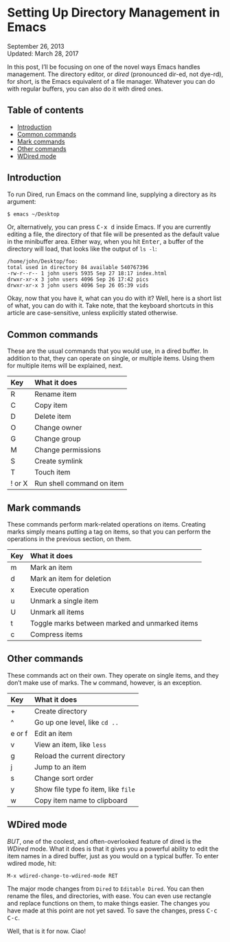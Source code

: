 Setting Up Directory Management in Emacs
========================================

<div class="center">September 26, 2013</div>
<div class="center">Updated: March 28, 2017</div>

In this post, I’ll be focusing on one of the novel ways Emacs handles management. The directory
editor, or _dired_ (pronounced dir-ed, not dye-rd), for short, is the Emacs equivalent of a file
manager. Whatever you can do with regular buffers, you can also do it with dired ones.


## Table of contents
* [Introduction](#introduction)
* [Common commands](#commoncommands)
* [Mark commands](#markcommands)
* [Other commands](#othercommands)
* [WDired mode](#wdired)


## Introduction <a name="introduction"></a>

To run Dired, run Emacs on the command line, supplying a directory as
its argument:

```bash
$ emacs ~/Desktop
```

Or, alternatively, you can press <kbd>C-x d</kbd> inside Emacs. If you
are currently editing a file, the directory of that file will be
presented as the default value in the minibuffer area. Either way,
when you hit <kbd>Enter</kbd>, a buffer of the directory will load,
that looks like the output of `ls -l`:

```
/home/john/Desktop/foo:
total used in directory 84 available 540767396
-rw-r--r-- 1 john users 5935 Sep 27 18:17 index.html
drwxr-xr-x 3 john users 4096 Sep 26 17:42 pics
drwxr-xr-x 3 john users 4096 Sep 26 05:39 vids
```

Okay, now that you have it, what can you do with it? Well, here is a
short list of what, you can do with it. Take note, that the keyboard
shortcuts in this article are case-sensitive, unless explicitly stated
otherwise.


## Common commands <a name="commoncommands"></a>

These are the usual commands that you would use, in a dired buffer. In
addition to that, they can operate on single, or multiple items. Using
them for multiple items will be explained, next.

| Key     | What it does              |
| :------ | :------------------------ |
| R       | Rename item               |
| C       | Copy item                 |
| D       | Delete item               |
| O       | Change owner              |
| G       | Change group              |
| M       | Change permissions        |
| S       | Create symlink            |
| T       | Touch item                |
| ! or X  | Run shell command on item |


## Mark commands <a name="markcommands"></a>

These commands perform mark-related operations on items. Creating
marks simply means putting a tag on items, so that you can perform the
operations in the previous section, on them.

| Key | What it does                                     |
| :-- | :----------------------------------------------- |
| m   | Mark an item                                     |
| d   | Mark an item for deletion                        |
| x   | Execute operation                                |
| u   | Unmark a single item                             |
| U   | Unmark all items                                 |
| t   | Toggle marks between marked and unmarked items   |
| c   | Compress items                                   |


## Other commands <a name="othercommands"></a>

These commands act on their own. They operate on single items, and
they don’t make use of marks. The <kbd>w</kbd> command, however, is an
exception.

| Key     | What it does                            |
| :------ | :-------------------------------------- |
| +       | Create directory                        |
| ^       | Go up one level, like `cd ..`           |
| e or f  | Edit an item                            |
| v       | View an item, like `less`               |
| g       | Reload the current directory            |
| j       | Jump to an item                         |
| s       | Change sort order                       |
| y       | Show file type fo item, like `file`     |
| w       | Copy item name to clipboard             |


## WDired mode <a name="wdired"></a>

*BUT*, one of the coolest, and often-overlooked feature of dired is the _WDired_ mode. What it does
is that it gives you a powerful ability to edit the item names in a dired buffer, just as you would
on a typical buffer. To enter wdired mode, hit:

```
M-x wdired-change-to-wdired-mode RET
```

The major mode changes from `Dired` to `Editable Dired`. You can then rename the files, and
directories, with ease. You can even use rectangle and replace functions on them, to make things
easier. The changes you have made at this point are not yet saved. To save the changes, press
<kbd>C-c C-c</kbd>.

Well, that is it for now. Ciao!
